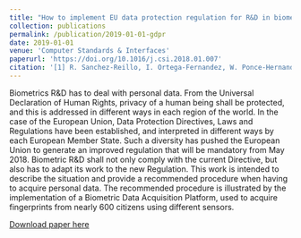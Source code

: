 ```yaml
---
title: "How to implement EU data protection regulation for R&D in biometrics"
collection: publications
permalink: /publication/2019-01-01-gdpr
date: 2019-01-01
venue: 'Computer Standards & Interfaces'
paperurl: 'https://doi.org/10.1016/j.csi.2018.01.007'
citation: '[1] R. Sanchez-Reillo, I. Ortega-Fernandez, W. Ponce-Hernandez, and H. C. Quiros-Sandoval, “How to implement EU data protection regulation for R&D in biometrics,” Comput. Stand. Interfaces, vol. 61, 2019, doi: 10.1016/j.csi.2018.01.007.'
---
```

Biometrics R&D has to deal with personal data. From the Universal Declaration of Human Rights, privacy of a human being shall be protected, and this is addressed in different ways in each region of the world. In the case of the European Union, Data Protection Directives, Laws and Regulations have been established, and interpreted in different ways by each European Member State. Such a diversity has pushed the European Union to generate an improved regulation that will be mandatory from May 2018. Biometric R&D shall not only comply with the current Directive, but also has to adapt its work to the new Regulation. This work is intended to describe the situation and provide a recommended procedure when having to acquire personal data. The recommended procedure is illustrated by the implementation of a Biometric Data Acquisition Platform, used to acquire fingerprints from nearly 600 citizens using different sensors.

[Download paper here](https://www.sciencedirect.com/science/article/pii/S0920548917303161#sec0012)